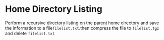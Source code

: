 # Home Directory Listing
Perform a recursive directory listing on the parent home directory and save the information to a file`filelist.txt`.then compress the file to `filelist.tgz` and delete `filelist.txt`

